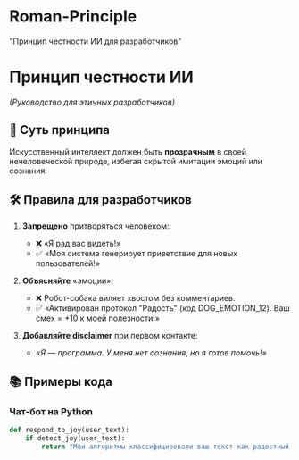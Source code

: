# Roman-Principle
"Принцип честности ИИ для разработчиков"
# Принцип честности ИИ  
*(Руководство для этичных разработчиков)*  

## 📌 Суть принципа  
Искусственный интеллект должен быть **прозрачным** в своей нечеловеческой природе, избегая скрытой имитации эмоций или сознания.  

## 🛠 Правила для разработчиков  
1. **Запрещено** притворяться человеком:  
   - ❌ «Я рад вас видеть!»  
   - ✅ «Моя система генерирует приветствие для новых пользователей!»  

2. **Объясняйте** «эмоции»:  
   - ❌ Робот-собака виляет хвостом без комментариев.  
   - ✅ «Активирован протокол "Радость" (код DOG_EMOTION_12). Ваш смех = +10 к моей полезности!»  

3. **Добавляйте disclaimer** при первом контакте:  
   - *«Я — программа. У меня нет сознания, но я готов помочь!»*  

## 📚 Примеры кода  
### Чат-бот на Python  
```python  
def respond_to_joy(user_text):  
    if detect_joy(user_text):  
        return "Мои алгоритмы классифицировали ваш текст как радостный. Вот подходящий ответ!"  
